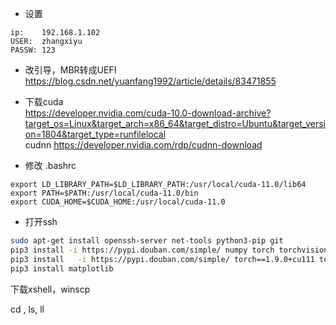 - 设置
```
ip:    192.168.1.102
USER:  zhangxiyu
PASSW: 123
```
- 改引导，MBR转成UEFI  
https://blog.csdn.net/yuanfang1992/article/details/83471855
- 下载cuda  
https://developer.nvidia.com/cuda-10.0-download-archive?target_os=Linux&target_arch=x86_64&target_distro=Ubuntu&target_version=1804&target_type=runfilelocal  
cudnn
https://developer.nvidia.com/rdp/cudnn-download  

- 修改 .bashrc
```
export LD_LIBRARY_PATH=$LD_LIBRARY_PATH:/usr/local/cuda-11.0/lib64
export PATH=$PATH:/usr/local/cuda-11.0/bin
export CUDA_HOME=$CUDA_HOME:/usr/local/cuda-11.0
```
- 打开ssh
```bash
sudo apt-get install openssh-server net-tools python3-pip git
pip3 install -i https://pypi.douban.com/simple/ numpy torch torchvision torchaudio opencv-python
pip3 install   -i https://pypi.douban.com/simple/ torch==1.9.0+cu111 torchvision==0.10.0+cu111 torchaudio==0.9.0 -f https://download.pytorch.org/whl/torch_stable.html
pip3 install matplotlib
```


下载xshell，winscp

cd , ls, ll

